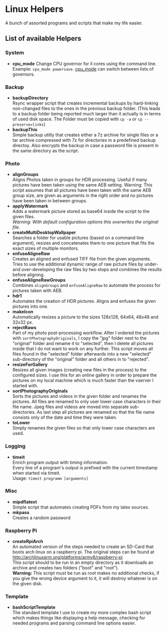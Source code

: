 # Linux Helpers

A bunch of assorted programs and scripts that make my life easier.

## List of available Helpers

### System

* **cpu_mode**
 Change CPU governor for ll cores using the command line. Example: `cpu_mode powersave`. [cpu_mode](system/cpu_mode/README.md) can switch between lists of governors.

### Backup

* **backupDirectory**  
 Rsync wrapper script that creates incremental backups by hard-linking non-changed files to the ones in the previous backup folder.
 (This leads to a backup folder being reported much larger than it actually is in terms of used disk space. The Folder must be copied with `cp -a` or `cp --preserve=links`)
* **backupThis**  
 Simple backup utitly that creates either a 7z archive for single files or a tar archive compressed with 7z for directories in a predefined backup directoy. Also encrypts the backup in case a password file is present in the same directory as the script.

### Photo

* **alignGroups**  
 Aligns Photos taken in groups for HDR processing. Useful if many pictures have been taken using the same AEB setting. Warning: This script assumes that all pictures have been taken with the same AEB group size, are given as arguments in the right order and no pictures have been taken in between groups.
* **applyWatermark**  
 Adds a watermark picture stored as base64 inside the script to the given files.  
 *Warning: With default configuration options this overwrites the original file.*
* **createMultiDesktopWallpaper**  
 Searches a folder for usable pictures (based on a command line argument), resizes and concatenates them to one picture that fits the exact sizes of multiple monitors.
* **enfuseAligneRaw**  
 Creates an aligned and enfused TIFF file from the given arguments.
 Tries to use the additional dynamic range of raw picture files by under- and over-developing the raw files by two stops and combines the results before aligning.
* **enfuseAligneRawGroups**  
 Combines `alignGroups` and `enfuseAligneRaw` to automate the process for pictures taken with AEB.
* **hdr1**  
 Automates the creation of HDR pictures. Aligns and enfuses the given pictures into one.
* **makeIcon**  
 Automatically resizes a picture to the sizes 128x128, 64x64, 48x48 and 32x32 px.
* **rejectRaws**  
 Part of my photo post-processing workflow. After I ordered the pictures with `sortPhotographyOriginals`, I copy the "jpg" folder next to the "original" folder and rename it to "selected", then I delete all pictures inside that I do not want to work on any further. This script moves all files found in the "selected" folder afterwards into a new "selected" sub-directory of the "original" folder and all others in to "rejected".
* **resizeForGallery**  
 Resizes all given images (creating new files in the process) to the configured sizes. I use this for an online gallery in order to prepare the pictures on my local machine which is much faster than the vserver I started with.
* **sortPhotographyOriginals**  
 Sorts the pictures and videos in the given folder and renames the pictures. All files are renamed to only user lower case characters in their file name. Jpeg files and videos are moved into separate sub-directories.
 As last step all pictures are renamed so that the file name consists only of the date and time they were taken.
* **toLower**  
 Simply renames the given files so that only lower case characters are used.

### Logging

* **timeit**  
Enrich program output with timing information.  
Every line of a program's output is prefixed with the current timestamp when started via timeit.  
Usage: `timeit programm [arguments]`

### Misc

* **mipdflatext**  
Simple script that automates creating PDFs from my latex sources.
* **mkpass**  
Creates a random password

### Raspberry Pi

* **createRpiArch**  
 An automated version of the steps needed to create an SD-Card that boots arch linux on a raspberry pi. The original steps can be found at <http://archlinuxarm.org/platforms/armv6/raspberry-pi>  
 This script should to be run in an empty directory as it downloads an archive and creates two folders ("boot" and "root").  
 **Warning:** This script must be run as root makes no additional checks, if you give the wrong device argument to it, it will destroy whatever is on the given disk.

### Template

* **bashScriptTemplate**  
 The standard template I use to create my more complex bash script which makes things like displaying a help message, checking for needed programs and parsing command line options easier.
